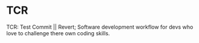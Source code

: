 # TCR

TCR: Test Commit || Revert; Software development workflow for devs who love to challenge there own coding skills.
